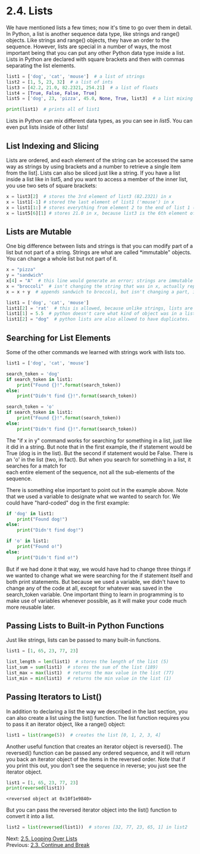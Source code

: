 # 2.4. Lists

We have mentioned lists a few times; now it's time to go over them in detail. In Python, a list is another sequence data
type, like strings and range() objects. Like strings and range() objects, they have an order to the sequence. However,
lists are special in a number of ways, the most important being that you can put any other Python data type inside a
list. Lists in Python are declared with square brackets and then with commas separating the list elements.

```python
list1 = ['dog', 'cat', 'mouse']  # a list of strings
list2 = [1, 5, 23, 32]  # a list of ints
list3 = [42.2, 21.0, 82.2321, 254.21]  # a list of floats
list4 = [True, False, False, True]
list5 = ['dog', 23, 'pizza', 45.0, None, True, list3]  # a list mixing data types

print(list1)  # prints all of list1

```

Lists in Python can mix different data types, as you can see in *list5*. You can even put lists inside of other lists!

## List Indexing and Slicing

Lists are ordered, and each element of the string can be accessed the same way as strings by using brackets and a 
number to retrieve a single item from the list]. Lists can also be sliced just like a string. If you have a list 
inside a list like in list5, and you want to access a member of the inner list, you use two sets of square brackets:

```python
x = list3[2]  # stores the 3rd element of list3 (82.2321) in x
x = list1[-1] # stored the last element of list1 ('mouse') in x
x = list1[1:] # stores everything from element 2 to the end of list 1 (['cat', 'mouse']) in x
x = list5[6][1] # stores 21.0 in x, because list3 is the 6th element of list5, and 21.0 is the 2nd element of list3
```

## Lists are Mutable

One big difference between lists and strings is that you can modify part of a list but not part of a string. Strings
are what are called *immutable" objects. You can change a whole list but not part of it.

```python
x = "pizza"
y = "sandwich"
x[4] = "A"  # this line would generate an error; strings are immutable and their parts cannot be changed
x = "broccoli"  # isn't changing the string that was in x, actually replacing it entirely
x = x + y  # appends sandwich to broccoli, but isn't changing a part, is again wholly replacing what is stored in x

list1 = ['dog', 'cat', 'mouse']
list1[2] = 'rat'  # this is allowed, because unlike strings, lists are mutable objects
list1[1] = 5.5  # python doesn't care what kind of object was in a list position, you can replace it with another type
list1[2] = "dog"  # python lists are also allowed to have duplicates.
```


## Searching for List Elements
Some of the other commands we learned with strings work with lists too.
```python
list1 = ['dog', 'cat', 'mouse']

search_token = 'dog'
if search_token in list1:
    print("Found {}!".format(search_token))
else:
    print("Didn't find {}!".format(search_token))

search_token = 'o'
if search_token in list1:
    print("Found {}!".format(search_token))
else:
    print("Didn't find {}!".format(search_token))
```

The "if x in y" command works for searching for something in a list, just like it did in a string. But note that in the
first example, the if statement would be True (dog is in the list). But the second if statement would be False. There 
is an 'o' in the list (two, in fact). But when you search for something in a list, it searches for a match for  
each entire element of the sequence, not all the sub-elements of the sequence.

There is something else important to point out in the example above. Note that we used a variable to designate what we
wanted to search for. We could have "hard-coded" dog in the first example:

```python
if 'dog' in list1:
    print("Found dog!")
else:
    print("Didn't find dog!")

if 'o' in list1:
    print("Found o!")
else:
    print("Didn't find o!")
```

But if we had done it that way, we would have had to change three things if we wanted to change what we were searching
for the if statement itself and both print statements. But because we used a variable, we didn't have to change any of
the code at all, except for whatever was saved in the search_token variable. One important thing to learn in programming
is to make use of variables whenever possible, as it will make your code much more reusable later.

## Passing Lists to Built-in Python Functions

Just like strings, lists can be passed to many built-in functions.

```python
list1 = [1, 65, 23, 77, 23]

list_length = len(list1)  # stores the length of the list (5)
list_sum = sum(list1)  # stores the sum of the list (189)
list_max = max(list1)  # returns the max value in the list (77)
list_min = min(list1)  # returns the min value in the list (1)

```

## Passing Iterators to List()

In addition to declaring a list the way we described in the last section, you can also create a list using the list()
function. The list function requires you to pass it an iterator object, like a range() object:
```python
list1 = list(range(5))  # creates the list [0, 1, 2, 3, 4]
```

Another useful function that creates an iterator object is reversed(). The reversed() function can be passed any ordered
sequence, and it will return you back an iterator object of the items in the reversed order. Note that if you print this
out, you don't see the sequence in reverse; you just see the iterator object.
```python
list1 = [1, 65, 23, 77, 23]
print(reversed(list1))
```
```text
<reversed object at 0x10f1e9840>
```

But you can pass the reversed iterator object into the list() function to convert it into a list.

```python
list2 = list(reversed(list1))  # stores [32, 77, 23, 65, 1] in list2
```

Next: [2.5. Looping Over Lists](2.5.%20List%20Methods.md)<br>
Previous: [2.3. Continue and Break](2.3.%20Continue%20and%20Break.md)
